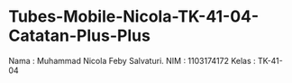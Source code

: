 # Tubes-Mobile-Nicola-TK-41-04-Catatan-Plus-Plus
Nama  : Muhammad Nicola Feby Salvaturi. 
NIM   : 1103174172
Kelas : TK-41-04
